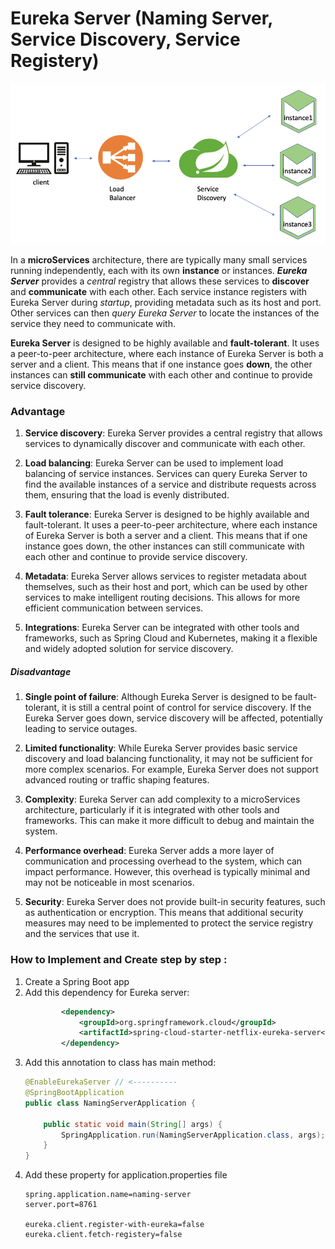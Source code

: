 # Eureka Server (Naming Server, Service Discovery, Service Registery)

![Eureka server image](https://github.com/farzadafi/Spring/blob/master/Spring_Cloud/2_MicroService_SpringCloud/naming-server/image/image.png)

In a **microServices** architecture, there are typically many small services running independently, each with its own
**instance** or instances. ***Eureka Server*** provides a *central* registry that allows these services to **discover**
and **communicate**
with each other. Each service instance registers with Eureka Server during *startup*, providing metadata such as its
host
and port. Other services can then *query Eureka Server* to locate the instances of the service they need to communicate
with.

**Eureka Server** is designed to be highly available and **fault-tolerant**. It uses a peer-to-peer architecture, where
each
instance of Eureka Server is both a server and a client. This means that if one instance goes **down**, the other
instances
can **still communicate** with each other and continue to provide service discovery.

### Advantage

1. **Service discovery**: Eureka Server provides a central registry that allows services to dynamically discover and
   communicate with each other.

2. **Load balancing**: Eureka Server can be used to implement load balancing of service instances. Services can query
   Eureka
   Server to find the available instances of a service and distribute requests across them, ensuring that the load is
   evenly distributed.

3. **Fault tolerance**: Eureka Server is designed to be highly available and fault-tolerant. It uses a peer-to-peer
   architecture, where each instance of Eureka Server is both a server and a client. This means that if one instance
   goes
   down, the other instances can still communicate with each other and continue to provide service discovery.

4. **Metadata**: Eureka Server allows services to register metadata about themselves, such as their host and port, which
   can be
   used by other services to make intelligent routing decisions. This allows for more efficient communication between
   services.

5. **Integrations**: Eureka Server can be integrated with other tools and frameworks, such as Spring Cloud and
   Kubernetes,
   making it a flexible and widely adopted solution for service discovery.

##### Disadvantage

1. **Single point of failure**: Although Eureka Server is designed to be fault-tolerant, it is still a central point of
   control
   for service discovery. If the Eureka Server goes down, service discovery will be affected, potentially leading to
   service outages.

2. **Limited functionality**: While Eureka Server provides basic service discovery and load balancing functionality, it
   may not
   be sufficient for more complex scenarios. For example, Eureka Server does not support advanced routing or traffic
   shaping features.

3. **Complexity**: Eureka Server can add complexity to a microServices architecture, particularly if it is integrated
   with
   other tools and frameworks. This can make it more difficult to debug and maintain the system.

4. **Performance overhead**: Eureka Server adds a more layer of communication and processing overhead to the system,
   which can impact performance. However, this overhead is typically minimal and may not be noticeable in most
   scenarios.

5. **Security**: Eureka Server does not provide built-in security features, such as authentication or encryption. This
   means
   that additional security measures may need to be implemented to protect the service registry and the services that
   use
   it.

### How to Implement and Create step by step :

1. Create a Spring Boot app
2. Add this dependency for Eureka server:
   ```xml
           <dependency>
               <groupId>org.springframework.cloud</groupId>
               <artifactId>spring-cloud-starter-netflix-eureka-server</artifactId>
           </dependency>
   ```
3. Add this annotation to class has main method:
   ```java
   @EnableEurekaServer // <----------
   @SpringBootApplication
   public class NamingServerApplication {
   
       public static void main(String[] args) {
           SpringApplication.run(NamingServerApplication.class, args);
       }
   }
   ```
4. Add these property for application.properties file
   ```properties
   spring.application.name=naming-server
   server.port=8761
   
   eureka.client.register-with-eureka=false
   eureka.client.fetch-registery=false
```
